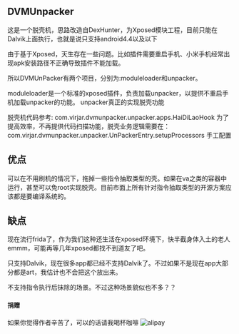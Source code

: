 ## DVMUnpacker
这是一个脱壳机，思路改造自DexHunter，为Xposed模块工程，目前只能在Dalvik上面执行，也就是说只支持android4.4以及以下

由于基于Xposed，天生存在一些问题。比如插件需要重启手机、小米手机经常出现apk安装路径不正确导致插件不能加载。

所以DVMUnPacker有两个项目，分别为:moduleloader和unpacker。

moduleloader是一个标准的xposed插件，负责加载unpacker，以提供不重启手机加载unpacker的功能。
unpacker真正的实现脱壳功能


脱壳机代码参考: com.virjar.dvmunpacker.unpacker.apps.HaiDiLaoHook
为了提高效率，不再提供代码扫描功能，脱壳业务逻辑需要在： com.virjar.dvmunpacker.unpacker.UnPackerEntry.setupProcessors 手工配置


## 优点

可以在不用刷机的情况下，拖掉一些指令抽取类型的壳。如果在va之类的容器中运行，甚至可以免root实现脱壳。目前市面上所有针对指令抽取类型的开源方案应该都是要编译系统的。

## 缺点

现在流行frida了，作为我们这种还生活在xposed环境下，快半截身体入土的老人emmm，可能再等几年xposed都找不到道友了吧。

只支持Dalvik，现在很多app都已经不支持Dalvik了。不过如果不是现在app大部分都是art，我估计也不会把这个放出来。

不支持指令执行后抹除的场景。不过这种场景貌似也不多？？

#### 捐赠
如果你觉得作者辛苦了，可以的话请我喝杯咖啡
![alipay](deploy/reward.jpg)